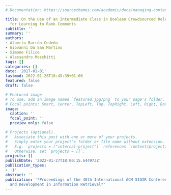 ```yaml
---
# Documentation: https://sourcethemes.com/academic/docs/managing-content/

title: On the Use of an Intermediate Class in Boolean Crowdsourced Relevance Annotations
  for Learning to Rank Comments
subtitle: ''
summary: ''
authors:
- Alberto Barrón-Cedeño
- Giovanni Da San Martino
- Simone Filice
- Alessandro Moschitti
tags: []
categories: []
date: '2017-01-01'
lastmod: 2022-01-26T18:49:39+01:00
featured: false
draft: false

# Featured image
# To use, add an image named `featured.jpg/png` to your page's folder.
# Focal points: Smart, Center, TopLeft, Top, TopRight, Left, Right, BottomLeft, Bottom, BottomRight.
image:
  caption: ''
  focal_point: ''
  preview_only: false

# Projects (optional).
#   Associate this post with one or more of your projects.
#   Simply enter your project's folder or file name without extension.
#   E.g. `projects = ["internal-project"]` references `content/project/deep-learning/index.md`.
#   Otherwise, set `projects = []`.
projects: []
publishDate: '2022-01-27T18:00:15.644973Z'
publication_types:
- '1'
abstract: ''
publication: '*Proceedings of the 40th International ACM SIGIR Conference on Research
  and Development in Information Retrieval*'
---
```

